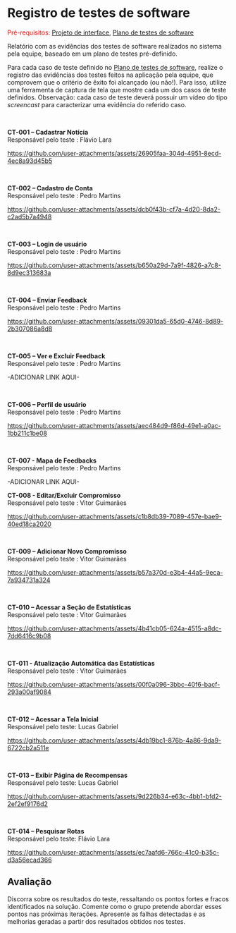 # Registro de testes de software

<span style="color:red">Pré-requisitos: <a href="05-Projeto-interface.md"> Projeto de interface</a></span>, <a href="08-Plano-testes-software.md"> Plano de testes de software</a>

Relatório com as evidências dos testes de software realizados no sistema pela equipe, baseado em um plano de testes pré-definido.

Para cada caso de teste definido no <a href="08-Plano-testes-software.md"> Plano de testes de software</a>, realize o registro das evidências dos testes feitos na aplicação pela equipe, que comprovem que o critério de êxito foi alcançado (ou não!). Para isso, utilize uma ferramenta de captura de tela que mostre cada um dos casos de teste definidos. Observação: cada caso de teste deverá possuir um vídeo do tipo _screencast_ para caracterizar uma evidência do referido caso.

<br>

**CT-001 – Cadastrar Notícia** <br>
Responsável pelo teste : Flávio Lara

https://github.com/user-attachments/assets/26905faa-304d-4951-8ecd-4ec8a93d45b5

<br>

**CT-002 – Cadastro de Conta** <br>
Responsável pelo teste : Pedro Martins

https://github.com/user-attachments/assets/dcb0f43b-cf7a-4d20-8da2-c2ad5b7a4948

<br>

**CT-003 – Login de usuário** <br>
Responsável pelo teste : Pedro Martins

https://github.com/user-attachments/assets/b650a29d-7a9f-4826-a7c8-8d9ec313683a

<br>

**CT-004 – Enviar Feedback** <br>
Responsável pelo teste : Pedro Martins

https://github.com/user-attachments/assets/09301da5-65d0-4746-8d89-2b307086a8d8

<br>

**CT-005 – Ver e Excluir Feedback** <br>
Responsável pelo teste : Pedro Martins

-ADICIONAR LINK AQUI-

<br>

**CT-006 – Perfil de usuário** <br>
Responsável pelo teste : Pedro Martins

https://github.com/user-attachments/assets/aec484d9-f86d-49e1-a0ac-1bb211c1be08

<br>

**CT-007 - Mapa de Feedbacks** <br>
Responsável pelo teste : Pedro Martins

-ADICIONAR LINK AQUI-

**CT-008 - Editar/Excluir Compromisso** <br>
Responsável pelo teste : Vitor Guimarães

https://github.com/user-attachments/assets/c1b8db39-7089-457e-bae9-40ed18ca2020

<br>

**CT-009 – Adicionar Novo Compromisso** <br>
Responsável pelo teste : Vitor Guimarães

https://github.com/user-attachments/assets/b57a370d-e3b4-44a5-9eca-7a934731a324

<br>

**CT-010 – Acessar a Seção de Estatísticas** <br>
Responsável pelo teste : Vitor Guimarães

https://github.com/user-attachments/assets/4b41cb05-624a-4515-a8dc-7dd6416c9b08

<br>

**CT-011 - Atualização Automática das Estatísticas** <br>
Responsável pelo teste : Vitor Guimarães

https://github.com/user-attachments/assets/00f0a096-3bbc-40f6-bacf-293a00af9084

<br>

**CT-012 – Acessar a Tela Inicial** <br>
Responsável pelo teste: Lucas Gabriel 

https://github.com/user-attachments/assets/4db19bc1-876b-4a86-9da9-6722cb2a511e

<br>

**CT-013 – Exibir Página de Recompensas** <br>
Responsável pelo teste: Lucas Gabriel 

https://github.com/user-attachments/assets/9d226b34-e63c-4bb1-bfd2-2ef2ef9176d2

<br>

**CT-014 – Pesquisar Rotas** <br>
Responsável pelo teste: Flávio Lara

https://github.com/user-attachments/assets/ec7aafd6-766c-41c0-b35c-d3a56ecad366


## Avaliação

Discorra sobre os resultados do teste, ressaltando os pontos fortes e fracos identificados na solução. Comente como o grupo pretende abordar esses pontos nas próximas iterações. Apresente as falhas detectadas e as melhorias geradas a partir dos resultados obtidos nos testes.



